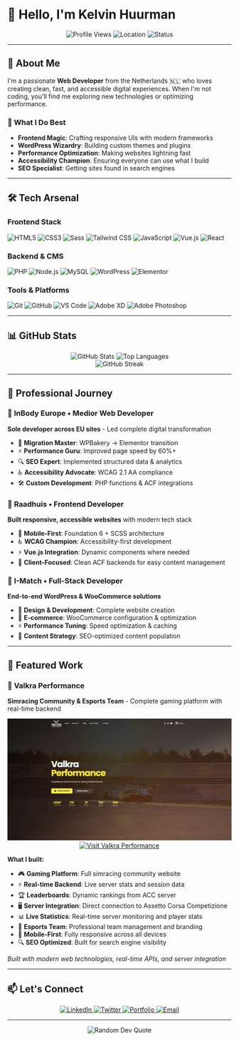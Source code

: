 # 👋 Hello, I'm Kelvin Huurman

<div align="center">
  <img src="https://komarev.com/ghpvc/?username=KelvinPH&style=flat-square&color=8A2BE2" alt="Profile Views" />
  <img src="https://img.shields.io/badge/From-Netherlands-FF6B6B?style=flat-square&logo=location" alt="Location" />
  <img src="https://img.shields.io/badge/Status-Available%20for%20Work-00C853?style=flat-square" alt="Status" />
</div>

---

## 🚀 About Me

I'm a passionate **Web Developer** from the Netherlands 🇳🇱 who loves creating clean, fast, and accessible digital experiences. When I'm not coding, you'll find me exploring new technologies or optimizing performance.

### 🎯 What I Do Best
- **Frontend Magic**: Crafting responsive UIs with modern frameworks
- **WordPress Wizardry**: Building custom themes and plugins  
- **Performance Optimization**: Making websites lightning fast
- **Accessibility Champion**: Ensuring everyone can use what I build
- **SEO Specialist**: Getting sites found in search engines

---

## 🛠️ Tech Arsenal

### Frontend Stack
![HTML5](https://img.shields.io/badge/HTML5-E34F26?style=for-the-badge&logo=html5&logoColor=white)
![CSS3](https://img.shields.io/badge/CSS3-1572B6?style=for-the-badge&logo=css3&logoColor=white)
![Sass](https://img.shields.io/badge/Sass-CC6699?style=for-the-badge&logo=sass&logoColor=white)
![Tailwind CSS](https://img.shields.io/badge/Tailwind_CSS-06B6D4?style=for-the-badge&logo=tailwind-css&logoColor=white)
![JavaScript](https://img.shields.io/badge/JavaScript-F7DF1E?style=for-the-badge&logo=javascript&logoColor=black)
![Vue.js](https://img.shields.io/badge/Vue.js-4FC08D?style=for-the-badge&logo=vue.js&logoColor=white)
![React](https://img.shields.io/badge/React-20232A?style=for-the-badge&logo=react&logoColor=61DAFB)

### Backend & CMS
![PHP](https://img.shields.io/badge/PHP-777BB4?style=for-the-badge&logo=php&logoColor=white)
![Node.js](https://img.shields.io/badge/Node.js-339933?style=for-the-badge&logo=nodedotjs&logoColor=white)
![MySQL](https://img.shields.io/badge/MySQL-4479A1?style=for-the-badge&logo=mysql&logoColor=white)
![WordPress](https://img.shields.io/badge/WordPress-21759B?style=for-the-badge&logo=wordpress&logoColor=white)
![Elementor](https://img.shields.io/badge/Elementor-92003B?style=for-the-badge&logo=elementor&logoColor=white)

### Tools & Platforms
![Git](https://img.shields.io/badge/Git-F05032?style=for-the-badge&logo=git&logoColor=white)
![GitHub](https://img.shields.io/badge/GitHub-100000?style=for-the-badge&logo=github&logoColor=white)
![VS Code](https://img.shields.io/badge/VS_Code-007ACC?style=for-the-badge&logo=visual-studio-code&logoColor=white)
![Adobe XD](https://img.shields.io/badge/Adobe_XD-FF61F6?style=for-the-badge&logo=adobe-xd&logoColor=white)
![Adobe Photoshop](https://img.shields.io/badge/Adobe_Photoshop-31A8FF?style=for-the-badge&logo=adobe-photoshop&logoColor=white)

---

## 📊 GitHub Stats

<div align="center">
  <img src="https://github-readme-stats.vercel.app/api?username=KelvinPH&show_icons=true&theme=default&hide_border=true&bg_color=ffffff&title_color=333333&text_color=666666&icon_color=8A2BE2" alt="GitHub Stats" />
  <img src="https://github-readme-stats.vercel.app/api/top-langs/?username=KelvinPH&layout=compact&theme=default&hide_border=true&bg_color=ffffff&title_color=333333&text_color=666666&langs_count=8" alt="Top Languages" />
</div>

<div align="center">
  <img src="https://github-readme-streak-stats.herokuapp.com/?user=KelvinPH&theme=default&hide_border=true" alt="GitHub Streak" />
</div>

---

## 💼 Professional Journey

### 🚀 **InBody Europe • Medior Web Developer**
**Sole developer across EU sites** - Led complete digital transformation
- 🔄 **Migration Master**: WPBakery → Elementor transition
- ⚡ **Performance Guru**: Improved page speed by 60%+
- 🔍 **SEO Expert**: Implemented structured data & analytics
- ♿ **Accessibility Advocate**: WCAG 2.1 AA compliance
- 🛠️ **Custom Development**: PHP functions & ACF integrations

### 🎨 **Raadhuis • Frontend Developer**
**Built responsive, accessible websites** with modern tech stack
- 📱 **Mobile-First**: Foundation 6 + SCSS architecture
- ♿ **WCAG Champion**: Accessibility-first development
- ⚡ **Vue.js Integration**: Dynamic components where needed
- 🎯 **Client-Focused**: Clean ACF backends for easy content management

### 🛒 **I-Match • Full-Stack Developer**
**End-to-end WordPress & WooCommerce solutions**
- 🎨 **Design & Development**: Complete website creation
- 🛒 **E-commerce**: WooCommerce configuration & optimization
- ⚡ **Performance Tuning**: Speed optimization & caching
- 🎯 **Content Strategy**: SEO-optimized content population

---

## 🌟 Featured Work

### 🏁 **Valkra Performance**
**Simracing Community & Esports Team** - Complete gaming platform with real-time backend

<div align="center">
  <img src="assets/valkraperformancecom.png" alt="Valkra Performance Website" width="800" />
  
  <br/>
  
  <a href="https://valkraperformance.com/" target="_blank">
    <img src="https://img.shields.io/badge/Visit%20Website-8A2BE2?style=for-the-badge&logo=globe&logoColor=white" alt="Visit Valkra Performance" />
  </a>
</div>

**What I built:**
- 🎮 **Gaming Platform**: Full simracing community website
- ⚡ **Real-time Backend**: Live server stats and session data
- 🏆 **Leaderboards**: Dynamic rankings from ACC server
- 🖥️ **Server Integration**: Direct connection to Assetto Corsa Competizione
- 📊 **Live Statistics**: Real-time server monitoring and player stats
- 🎯 **Esports Team**: Professional team management and branding
- 📱 **Mobile-First**: Fully responsive across all devices
- 🔍 **SEO Optimized**: Built for search engine visibility

*Built with modern web technologies, real-time APIs, and server integration*

---

## 📫 Let's Connect

<div align="center">
  <a href="https://linkedin.com/in/your-profile" target="_blank">
    <img src="https://img.shields.io/badge/LinkedIn-0077B5?style=for-the-badge&logo=linkedin&logoColor=white" alt="LinkedIn" />
  </a>
  <a href="https://twitter.com/your-handle" target="_blank">
    <img src="https://img.shields.io/badge/Twitter-1DA1F2?style=for-the-badge&logo=twitter&logoColor=white" alt="Twitter" />
  </a>
  <a href="https://your-portfolio.com" target="_blank">
    <img src="https://img.shields.io/badge/Portfolio-FF6B6B?style=for-the-badge&logo=todoist&logoColor=white" alt="Portfolio" />
  </a>
  <a href="mailto:your-email@example.com">
    <img src="https://img.shields.io/badge/Email-D14836?style=for-the-badge&logo=gmail&logoColor=white" alt="Email" />
  </a>
</div>

---

<div align="center">
  <img src="https://quotes-github-readme.vercel.app/api?type=horizontal&theme=radical" alt="Random Dev Quote" />
</div>
